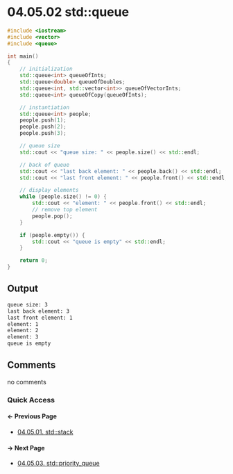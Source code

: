 # 04.05.02 std::queue

```cxx
#include <iostream>
#include <vector>
#include <queue>

int main()
{
    // initialization
    std::queue<int> queueOfInts;
    std::queue<double> queueOfDoubles;
    std::queue<int, std::vector<int>> queueOfVectorInts;
    std::queue<int> queueOfCopy(queueOfInts);

    // instantiation
    std::queue<int> people;
    people.push(1);
    people.push(2);
    people.push(3);

    // queue size
    std::cout << "queue size: " << people.size() << std::endl;

    // back of queue
    std::cout << "last back element: " << people.back() << std::endl;
    std::cout << "last front element: " << people.front() << std::endl;

    // display elements
    while (people.size() != 0) {
        std::cout << "element: " << people.front() << std::endl;
        // remove top element
        people.pop();
    }

    if (people.empty()) {
        std::cout << "queue is empty" << std::endl;
    }

    return 0;
}

```

## Output

```txt
queue size: 3
last back element: 3
last front element: 1
element: 1
element: 2
element: 3
queue is empty
```

## Comments

no comments

### Quick Access

<div class="previous_page pagination">

#### &#8592; Previous Page

* [04.05.01. std::stack](./../../04.more_stl/05.adaptive/01.stack.md)

</div>
<div class="next_page pagination">

#### &#8594; Next Page

* [04.05.03. std::priority_queue](./../../04.more_stl/05.adaptive/03.priority_queue.md)

</div>
